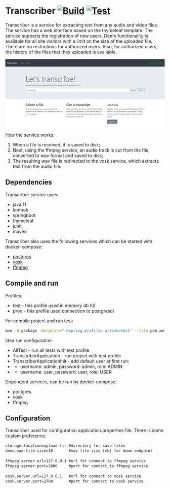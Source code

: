 # Transcriber [![Build](https://github.com/arguvos/Transcriber/actions/workflows/build.yml/badge.svg)](https://github.com/arguvos/Transcriber/actions/workflows/build.yml) [![Test](https://github.com/arguvos/Transcriber/actions/workflows/test.yml/badge.svg)](https://github.com/arguvos/Transcriber/actions/workflows/test.yml)
Transcriber is a service for extracting text from any audio and video files.
The service has a web interface based on the thymeleaf template.
The service supports the registration of new users.
Demo functionality is available for all site visitors with a limit on the size of the uploaded file.
There are no restrictions for authorized users. Also, for authorized users, the history of the files that they uploaded is available.

![Image](img/mainPage.png?raw=true)

How the service works:
1. When a file is received, it is saved to disk;
2. Next, using the ffmpeg service, an audio track is cut from the file, converted to wav format and saved to disk;
3. The resulting wav file is redirected to the vosk service, which extracts text from the audio file.

## Dependencies
Transcriber service uses:
- java 11
- lombok
- springboot
- thymeleaf
- junit
- maven

Transcriber also uses the following services which can be started with docker-compose:
- [postgres](https://hub.docker.com/_/postgres)
- [vosk](https://hub.docker.com/r/alphacep/kaldi-en)
- [ffmpeg](https://hub.docker.com/r/kazhar/ffmpeg-api)

## Compile and run
Profiles:
- test - this profile used in memory db h2
- prod - this profile used connection to postgresql

For compile project and run test:
```bash
mvn -B package -DargLine="-Dspring.profiles.active=test" --file pom.xml
```

Idea run configuration:
- AllTest - run all tests with test profile
- TranscriberApplication - run project with test profile
- TranscriberApplicationInit - add default user at first run:
- - username: admin, password: admin, role: ADMIN
- - username: user, password: user, role: USER

Dependent services, can be run by docker-compose:
- postgres
- vosk
- ffmpeg

## Configuration
Transcriber used for configuration application.properties file. There is some custom preference:
```
storage.location=upload-fir #directory for save files
demo.max-file-size=10       #max file size [mb] for demo endpoint

ffmpeg.server.url=127.0.0.1 #url for connect to ffmpeg service
ffmpeg.server.port=3000     #port for connect to ffmpeg service

vosk.server.url=127.0.0.1   #url for connect to vosk service
vosk.server.port=2700       #port for connect to vosk service
```